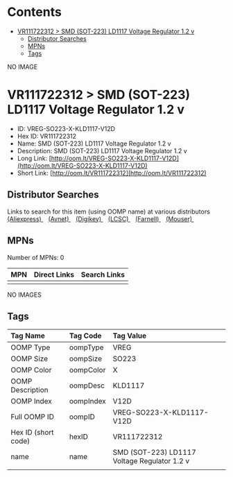 



Contents
========

* [VR111722312 > SMD (SOT-223) LD1117 Voltage Regulator 1.2 v](#vr111722312--smd-sot-223-ld1117-voltage-regulator-12-v)
	* [Distributor Searches](#distributor-searches)
	* [MPNs](#mpns)
	* [Tags](#tags)
  
NO IMAGE  
# VR111722312 > SMD (SOT-223) LD1117 Voltage Regulator 1.2 v

- ID: VREG-SO223-X-KLD1117-V12D
- Hex ID: VR111722312
- Name: SMD (SOT-223) LD1117 Voltage Regulator 1.2 v
- Description: SMD (SOT-223) LD1117 Voltage Regulator 1.2 v
- Long Link: [http://oom.lt/VREG-SO223-X-KLD1117-V12D](http://oom.lt/VREG-SO223-X-KLD1117-V12D)
- Short Link: [http://oom.lt/VR111722312](http://oom.lt/VR111722312)

## Distributor Searches
  
Links to search for this item (using OOMP name) at various distributors  
[(Aliexpress) ](https://www.aliexpress.com/wholesale?SearchText=1117SMD+SOT-223+LD1117+Voltage+Regulator+1.2+v)&nbsp;&nbsp;&nbsp;[(Avnet) ](https://www.avnet.com/shop/us/search/SMD+SOT-223+LD1117+Voltage+Regulator+1.2+v)&nbsp;&nbsp;&nbsp;[(Digikey) ](https://www.digikey.co.uk/en/products/result?s=SMD+SOT-223+LD1117+Voltage+Regulator+1.2+v)&nbsp;&nbsp;&nbsp;[(LCSC) ](https://www.lcsc.com/search?q=SMD+SOT-223+LD1117+Voltage+Regulator+1.2+v)&nbsp;&nbsp;&nbsp;[(Farnell) ](https://uk.farnell.com/search?st=SMD+SOT-223+LD1117+Voltage+Regulator+1.2+v)&nbsp;&nbsp;&nbsp;[(Mouser) ](https://www.mouser.com/c/?q=SMD+SOT-223+LD1117+Voltage+Regulator+1.2+v)&nbsp;&nbsp;&nbsp;
## MPNs
  
Number of MPNs: 0  

|MPN|Direct Links|Search Links|
| :--- | :--- | :--- |
||||
  
NO IMAGES  
## Tags
  

|Tag Name|Tag Code|Tag Value|
| :--- | :--- | :--- |
|OOMP Type|oompType|VREG|
|OOMP Size|oompSize|SO223|
|OOMP Color|oompColor|X|
|OOMP Description|oompDesc|KLD1117|
|OOMP Index|oompIndex|V12D|
|Full OOMP ID|oompID|VREG-SO223-X-KLD1117-V12D|
|Hex ID (short code)|hexID|VR111722312|
|name|name|SMD (SOT-223) LD1117 Voltage Regulator 1.2 v|
||||
